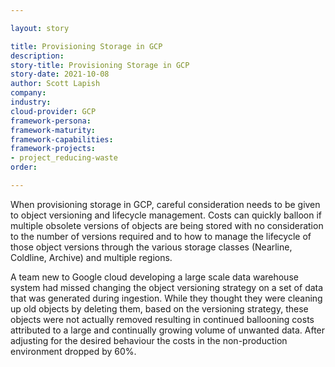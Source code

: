 ```yaml
---

layout: story

title: Provisioning Storage in GCP
description:
story-title: Provisioning Storage in GCP
story-date: 2021-10-08
author: Scott Lapish
company: 
industry: 
cloud-provider: GCP
framework-persona:
framework-maturity:
framework-capabilities:
framework-projects:
- project_reducing-waste
order:

---
```


When provisioning storage in GCP, careful consideration needs to be given to object versioning and lifecycle management. Costs can quickly balloon if multiple obsolete versions of objects are being stored with no consideration to the number of versions required and to how to manage the lifecycle of those object versions through the various storage classes (Nearline, Coldline, Archive) and multiple regions. 

A team new to Google cloud developing a large scale data warehouse system had missed changing the object versioning strategy on a set of data that was generated during ingestion. While they thought they were cleaning up old objects by deleting them, based on the versioning strategy, these objects were not actually removed resulting in continued ballooning costs attributed to a large and continually growing volume of unwanted data. After adjusting for the desired behaviour the costs in the non-production environment dropped by 60%.